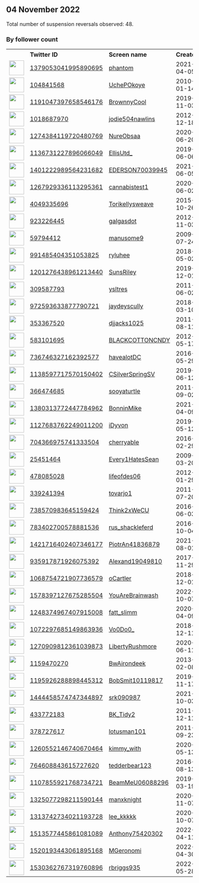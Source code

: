 
## 04 November 2022
Total number of suspension reversals observed: 48.

### By follower count
<table><tr><th></th><th align="left">Twitter ID</th><th align="left">Screen name</th>
<th align="left">Created</th><th align="left">Status</th><th align="left">Suspended</th><th align="left">Followers</th>
<tr><td><a href="https://pbs.twimg.com/profile_images/1394116783792025603/jTMcoZRY_normal.jpg"><img src="https://pbs.twimg.com/profile_images/1394116783792025603/jTMcoZRY_normal.jpg" width="40px" height="40px" align="center"/></a></td><td><a href="https://twitter.com/intent/user?user_id=1379053041995890695">1379053041995890695</a></td><td><a href="https://twitter.com/phantom">phantom</a></td><td>2021-04-05</td><td align="center">✔️</td><td>2022-10-26</td><td>352000</td></tr>
<tr><td><a href="https://pbs.twimg.com/profile_images/1134797908514095104/amlW_Trh_normal.jpg"><img src="https://pbs.twimg.com/profile_images/1134797908514095104/amlW_Trh_normal.jpg" width="40px" height="40px" align="center"/></a></td><td><a href="https://twitter.com/intent/user?user_id=104841568">104841568</a></td><td><a href="https://twitter.com/UchePOkoye">UchePOkoye</a></td><td>2010-01-14</td><td align="center"></td><td>2022-10-02</td><td>164415</td></tr>
<tr><td><a href="https://pbs.twimg.com/profile_images/1546380073938345986/KjXlU3IY_normal.jpg"><img src="https://pbs.twimg.com/profile_images/1546380073938345986/KjXlU3IY_normal.jpg" width="40px" height="40px" align="center"/></a></td><td><a href="https://twitter.com/intent/user?user_id=1191047397658546176">1191047397658546176</a></td><td><a href="https://twitter.com/BrownnyCool">BrownnyCool</a></td><td>2019-11-03</td><td align="center"></td><td></td><td>18162</td></tr>
<tr><td><a href="https://pbs.twimg.com/profile_images/1599803935665098754/W1H5FgbS_normal.jpg"><img src="https://pbs.twimg.com/profile_images/1599803935665098754/W1H5FgbS_normal.jpg" width="40px" height="40px" align="center"/></a></td><td><a href="https://twitter.com/intent/user?user_id=1018687970">1018687970</a></td><td><a href="https://twitter.com/jodie504nawlins">jodie504nawlins</a></td><td>2012-12-18</td><td align="center"></td><td></td><td>5422</td></tr>
<tr><td><a href="https://pbs.twimg.com/profile_images/1546356979534364672/8PtcgP2S_normal.jpg"><img src="https://pbs.twimg.com/profile_images/1546356979534364672/8PtcgP2S_normal.jpg" width="40px" height="40px" align="center"/></a></td><td><a href="https://twitter.com/intent/user?user_id=1274384119720480769">1274384119720480769</a></td><td><a href="https://twitter.com/NureObsaa">NureObsaa</a></td><td>2020-06-20</td><td align="center"></td><td>2022-09-21</td><td>3644</td></tr>
<tr><td><a href="https://pbs.twimg.com/profile_images/1591792486258823168/5GAK626g_normal.jpg"><img src="https://pbs.twimg.com/profile_images/1591792486258823168/5GAK626g_normal.jpg" width="40px" height="40px" align="center"/></a></td><td><a href="https://twitter.com/intent/user?user_id=1136731227896066049">1136731227896066049</a></td><td><a href="https://twitter.com/EllisUtd_">EllisUtd_</a></td><td>2019-06-06</td><td align="center">👋</td><td></td><td>3183</td></tr>
<tr><td><a href="https://pbs.twimg.com/profile_images/1619491954638585858/FZbjtfzM_normal.jpg"><img src="https://pbs.twimg.com/profile_images/1619491954638585858/FZbjtfzM_normal.jpg" width="40px" height="40px" align="center"/></a></td><td><a href="https://twitter.com/intent/user?user_id=1401222989564231682">1401222989564231682</a></td><td><a href="https://twitter.com/EDERSON70039945">EDERSON70039945</a></td><td>2021-06-05</td><td align="center"></td><td>2022-09-09</td><td>2925</td></tr>
<tr><td><a href="https://pbs.twimg.com/profile_images/1294372193330028544/bSbQIigE_normal.jpg"><img src="https://pbs.twimg.com/profile_images/1294372193330028544/bSbQIigE_normal.jpg" width="40px" height="40px" align="center"/></a></td><td><a href="https://twitter.com/intent/user?user_id=1267929336113295361">1267929336113295361</a></td><td><a href="https://twitter.com/cannabistest1">cannabistest1</a></td><td>2020-06-02</td><td align="center"></td><td>2022-09-21</td><td>2693</td></tr>
<tr><td><a href="https://pbs.twimg.com/profile_images/1511535316192141312/NLyQMTAA_normal.jpg"><img src="https://pbs.twimg.com/profile_images/1511535316192141312/NLyQMTAA_normal.jpg" width="40px" height="40px" align="center"/></a></td><td><a href="https://twitter.com/intent/user?user_id=4049335696">4049335696</a></td><td><a href="https://twitter.com/Torikellysweave">Torikellysweave</a></td><td>2015-10-26</td><td align="center"></td><td></td><td>2606</td></tr>
<tr><td><a href="https://pbs.twimg.com/profile_images/1623688760578699264/AVVtqGAj_normal.jpg"><img src="https://pbs.twimg.com/profile_images/1623688760578699264/AVVtqGAj_normal.jpg" width="40px" height="40px" align="center"/></a></td><td><a href="https://twitter.com/intent/user?user_id=923226445">923226445</a></td><td><a href="https://twitter.com/gaIgasdot">gaIgasdot</a></td><td>2012-11-03</td><td align="center"></td><td></td><td>2477</td></tr>
<tr><td><a href="https://pbs.twimg.com/profile_images/1620129030321364992/uUfuuYl-_normal.jpg"><img src="https://pbs.twimg.com/profile_images/1620129030321364992/uUfuuYl-_normal.jpg" width="40px" height="40px" align="center"/></a></td><td><a href="https://twitter.com/intent/user?user_id=59794412">59794412</a></td><td><a href="https://twitter.com/manusome9">manusome9</a></td><td>2009-07-24</td><td align="center"></td><td></td><td>2133</td></tr>
<tr><td><a href="https://pbs.twimg.com/profile_images/1334630234935545857/mRIZNBzA_normal.jpg"><img src="https://pbs.twimg.com/profile_images/1334630234935545857/mRIZNBzA_normal.jpg" width="40px" height="40px" align="center"/></a></td><td><a href="https://twitter.com/intent/user?user_id=991485404351053825">991485404351053825</a></td><td><a href="https://twitter.com/ryluhee">ryluhee</a></td><td>2018-05-02</td><td align="center"></td><td></td><td>1682</td></tr>
<tr><td><a href="https://pbs.twimg.com/profile_images/1600255215583625217/Q79NKRSy_normal.jpg"><img src="https://pbs.twimg.com/profile_images/1600255215583625217/Q79NKRSy_normal.jpg" width="40px" height="40px" align="center"/></a></td><td><a href="https://twitter.com/intent/user?user_id=1201276438961213440">1201276438961213440</a></td><td><a href="https://twitter.com/SunsRiIey">SunsRiIey</a></td><td>2019-12-01</td><td align="center"></td><td></td><td>1665</td></tr>
<tr><td><a href="https://pbs.twimg.com/profile_images/1600826927698350081/zc9V8bFS_normal.jpg"><img src="https://pbs.twimg.com/profile_images/1600826927698350081/zc9V8bFS_normal.jpg" width="40px" height="40px" align="center"/></a></td><td><a href="https://twitter.com/intent/user?user_id=309587793">309587793</a></td><td><a href="https://twitter.com/ysltres">ysltres</a></td><td>2011-06-02</td><td align="center"></td><td></td><td>1628</td></tr>
<tr><td><a href="https://pbs.twimg.com/profile_images/1402714030230446081/wZLL2Iy1_normal.jpg"><img src="https://pbs.twimg.com/profile_images/1402714030230446081/wZLL2Iy1_normal.jpg" width="40px" height="40px" align="center"/></a></td><td><a href="https://twitter.com/intent/user?user_id=972593633877790721">972593633877790721</a></td><td><a href="https://twitter.com/jaydeyscully">jaydeyscully</a></td><td>2018-03-10</td><td align="center"></td><td></td><td>1470</td></tr>
<tr><td><a href="https://pbs.twimg.com/profile_images/1593357856979488768/_JJNh4i8_normal.jpg"><img src="https://pbs.twimg.com/profile_images/1593357856979488768/_JJNh4i8_normal.jpg" width="40px" height="40px" align="center"/></a></td><td><a href="https://twitter.com/intent/user?user_id=353367520">353367520</a></td><td><a href="https://twitter.com/djjacks1025">djjacks1025</a></td><td>2011-08-11</td><td align="center"></td><td></td><td>1411</td></tr>
<tr><td><a href="https://pbs.twimg.com/profile_images/1629980248245694465/ngCsdem7_normal.jpg"><img src="https://pbs.twimg.com/profile_images/1629980248245694465/ngCsdem7_normal.jpg" width="40px" height="40px" align="center"/></a></td><td><a href="https://twitter.com/intent/user?user_id=583101695">583101695</a></td><td><a href="https://twitter.com/BLACKCOTTONCNDY">BLACKCOTTONCNDY</a></td><td>2012-05-17</td><td align="center"></td><td></td><td>1363</td></tr>
<tr><td><a href="https://pbs.twimg.com/profile_images/1540451847185567755/Ke85qFAJ_normal.jpg"><img src="https://pbs.twimg.com/profile_images/1540451847185567755/Ke85qFAJ_normal.jpg" width="40px" height="40px" align="center"/></a></td><td><a href="https://twitter.com/intent/user?user_id=736746327162392577">736746327162392577</a></td><td><a href="https://twitter.com/havealotDC">havealotDC</a></td><td>2016-05-29</td><td align="center"></td><td>2022-10-13</td><td>1333</td></tr>
<tr><td><a href="https://pbs.twimg.com/profile_images/1588194787643064321/tvBJ5cOV_normal.jpg"><img src="https://pbs.twimg.com/profile_images/1588194787643064321/tvBJ5cOV_normal.jpg" width="40px" height="40px" align="center"/></a></td><td><a href="https://twitter.com/intent/user?user_id=1138597717570150402">1138597717570150402</a></td><td><a href="https://twitter.com/CSilverSpringSV">CSilverSpringSV</a></td><td>2019-06-12</td><td align="center"></td><td>2022-05-25</td><td>1196</td></tr>
<tr><td><a href="https://pbs.twimg.com/profile_images/1585711083452506114/IR59MbsL_normal.jpg"><img src="https://pbs.twimg.com/profile_images/1585711083452506114/IR59MbsL_normal.jpg" width="40px" height="40px" align="center"/></a></td><td><a href="https://twitter.com/intent/user?user_id=366474685">366474685</a></td><td><a href="https://twitter.com/sooyaturtIe">sooyaturtIe</a></td><td>2011-09-02</td><td align="center"></td><td></td><td>1102</td></tr>
<tr><td><a href="https://pbs.twimg.com/profile_images/1380402955011035140/IAbif33r_normal.jpg"><img src="https://pbs.twimg.com/profile_images/1380402955011035140/IAbif33r_normal.jpg" width="40px" height="40px" align="center"/></a></td><td><a href="https://twitter.com/intent/user?user_id=1380313772447784962">1380313772447784962</a></td><td><a href="https://twitter.com/BonninMike">BonninMike</a></td><td>2021-04-09</td><td align="center"></td><td>2022-09-30</td><td>1049</td></tr>
<tr><td><a href="https://pbs.twimg.com/profile_images/1590870295451258880/XF_5s761_normal.jpg"><img src="https://pbs.twimg.com/profile_images/1590870295451258880/XF_5s761_normal.jpg" width="40px" height="40px" align="center"/></a></td><td><a href="https://twitter.com/intent/user?user_id=1127683762249011200">1127683762249011200</a></td><td><a href="https://twitter.com/iDyvon">iDyvon</a></td><td>2019-05-12</td><td align="center"></td><td></td><td>938</td></tr>
<tr><td><a href="https://pbs.twimg.com/profile_images/1607916384058593280/mSVBkSFa_normal.jpg"><img src="https://pbs.twimg.com/profile_images/1607916384058593280/mSVBkSFa_normal.jpg" width="40px" height="40px" align="center"/></a></td><td><a href="https://twitter.com/intent/user?user_id=704366975741333504">704366975741333504</a></td><td><a href="https://twitter.com/cherryabIe">cherryabIe</a></td><td>2016-02-29</td><td align="center"></td><td></td><td>790</td></tr>
<tr><td><a href="https://pbs.twimg.com/profile_images/1628868964460666882/mvbvWZ5y_normal.jpg"><img src="https://pbs.twimg.com/profile_images/1628868964460666882/mvbvWZ5y_normal.jpg" width="40px" height="40px" align="center"/></a></td><td><a href="https://twitter.com/intent/user?user_id=25451464">25451464</a></td><td><a href="https://twitter.com/Every1HatesSean">Every1HatesSean</a></td><td>2009-03-20</td><td align="center"></td><td></td><td>786</td></tr>
<tr><td><a href="https://pbs.twimg.com/profile_images/1597100836706025472/fqhcAB6K_normal.jpg"><img src="https://pbs.twimg.com/profile_images/1597100836706025472/fqhcAB6K_normal.jpg" width="40px" height="40px" align="center"/></a></td><td><a href="https://twitter.com/intent/user?user_id=478085028">478085028</a></td><td><a href="https://twitter.com/lifeofdes06">lifeofdes06</a></td><td>2012-01-29</td><td align="center"></td><td></td><td>775</td></tr>
<tr><td><a href="https://pbs.twimg.com/profile_images/863192187399483392/RcdBvkMJ_normal.jpg"><img src="https://pbs.twimg.com/profile_images/863192187399483392/RcdBvkMJ_normal.jpg" width="40px" height="40px" align="center"/></a></td><td><a href="https://twitter.com/intent/user?user_id=339241394">339241394</a></td><td><a href="https://twitter.com/tovarjo1">tovarjo1</a></td><td>2011-07-20</td><td align="center"></td><td></td><td>601</td></tr>
<tr><td><a href="https://pbs.twimg.com/profile_images/1605950214241538049/EV8zKMy-_normal.jpg"><img src="https://pbs.twimg.com/profile_images/1605950214241538049/EV8zKMy-_normal.jpg" width="40px" height="40px" align="center"/></a></td><td><a href="https://twitter.com/intent/user?user_id=738570983645159424">738570983645159424</a></td><td><a href="https://twitter.com/Think2xWeCU">Think2xWeCU</a></td><td>2016-06-03</td><td align="center"></td><td></td><td>442</td></tr>
<tr><td><a href="https://pbs.twimg.com/profile_images/1200088709158322181/ovWxjx35_normal.jpg"><img src="https://pbs.twimg.com/profile_images/1200088709158322181/ovWxjx35_normal.jpg" width="40px" height="40px" align="center"/></a></td><td><a href="https://twitter.com/intent/user?user_id=783402700578881536">783402700578881536</a></td><td><a href="https://twitter.com/rus_shackleferd">rus_shackleferd</a></td><td>2016-10-04</td><td align="center"></td><td></td><td>299</td></tr>
<tr><td><a href="https://pbs.twimg.com/profile_images/1422050353550438402/9NacTxrd_normal.jpg"><img src="https://pbs.twimg.com/profile_images/1422050353550438402/9NacTxrd_normal.jpg" width="40px" height="40px" align="center"/></a></td><td><a href="https://twitter.com/intent/user?user_id=1421716402407346177">1421716402407346177</a></td><td><a href="https://twitter.com/PiotrAn41836879">PiotrAn41836879</a></td><td>2021-08-01</td><td align="center"></td><td>2022-10-13</td><td>213</td></tr>
<tr><td><a href="https://pbs.twimg.com/profile_images/1532880704459182080/LB_mbecz_normal.jpg"><img src="https://pbs.twimg.com/profile_images/1532880704459182080/LB_mbecz_normal.jpg" width="40px" height="40px" align="center"/></a></td><td><a href="https://twitter.com/intent/user?user_id=935917871926075392">935917871926075392</a></td><td><a href="https://twitter.com/Alexand19049810">Alexand19049810</a></td><td>2017-11-29</td><td align="center"></td><td>2022-10-20</td><td>211</td></tr>
<tr><td><a href="https://pbs.twimg.com/profile_images/1604050254420070401/tvEJP6Rt_normal.jpg"><img src="https://pbs.twimg.com/profile_images/1604050254420070401/tvEJP6Rt_normal.jpg" width="40px" height="40px" align="center"/></a></td><td><a href="https://twitter.com/intent/user?user_id=1068754721907736579">1068754721907736579</a></td><td><a href="https://twitter.com/oCartler">oCartler</a></td><td>2018-12-01</td><td align="center">🔒</td><td></td><td>139</td></tr>
<tr><td><a href="https://pbs.twimg.com/profile_images/1578398374335680512/H0RyjQgg_normal.jpg"><img src="https://pbs.twimg.com/profile_images/1578398374335680512/H0RyjQgg_normal.jpg" width="40px" height="40px" align="center"/></a></td><td><a href="https://twitter.com/intent/user?user_id=1578397127675285504">1578397127675285504</a></td><td><a href="https://twitter.com/YouAreBrainwash">YouAreBrainwash</a></td><td>2022-10-07</td><td align="center"></td><td>2022-10-20</td><td>121</td></tr>
<tr><td><a href="https://pbs.twimg.com/profile_images/1509478370677084164/OD_6mWhU_normal.jpg"><img src="https://pbs.twimg.com/profile_images/1509478370677084164/OD_6mWhU_normal.jpg" width="40px" height="40px" align="center"/></a></td><td><a href="https://twitter.com/intent/user?user_id=1248374967407915008">1248374967407915008</a></td><td><a href="https://twitter.com/fatt_slimm">fatt_slimm</a></td><td>2020-04-09</td><td align="center"></td><td>2022-10-13</td><td>112</td></tr>
<tr><td><a href="https://pbs.twimg.com/profile_images/1102830399728758784/58K2oCH2_normal.jpg"><img src="https://pbs.twimg.com/profile_images/1102830399728758784/58K2oCH2_normal.jpg" width="40px" height="40px" align="center"/></a></td><td><a href="https://twitter.com/intent/user?user_id=1072297685149863936">1072297685149863936</a></td><td><a href="https://twitter.com/Vo0Do0_">Vo0Do0_</a></td><td>2018-12-11</td><td align="center"></td><td></td><td>111</td></tr>
<tr><td><a href="https://pbs.twimg.com/profile_images/1605041035792596992/tGPFtwA5_normal.jpg"><img src="https://pbs.twimg.com/profile_images/1605041035792596992/tGPFtwA5_normal.jpg" width="40px" height="40px" align="center"/></a></td><td><a href="https://twitter.com/intent/user?user_id=1270909812361039873">1270909812361039873</a></td><td><a href="https://twitter.com/LibertyRushmore">LibertyRushmore</a></td><td>2020-06-11</td><td align="center"></td><td></td><td>87</td></tr>
<tr><td><a href="https://pbs.twimg.com/profile_images/1279780244832923650/N-rKQ0zb_normal.jpg"><img src="https://pbs.twimg.com/profile_images/1279780244832923650/N-rKQ0zb_normal.jpg" width="40px" height="40px" align="center"/></a></td><td><a href="https://twitter.com/intent/user?user_id=1159470270">1159470270</a></td><td><a href="https://twitter.com/BwAirondeek">BwAirondeek</a></td><td>2013-02-08</td><td align="center"></td><td></td><td>64</td></tr>
<tr><td><a href="https://abs.twimg.com/sticky/default_profile_images/default_profile_normal.png"><img src="https://abs.twimg.com/sticky/default_profile_images/default_profile_normal.png" width="40px" height="40px" align="center"/></a></td><td><a href="https://twitter.com/intent/user?user_id=1195926288898445312">1195926288898445312</a></td><td><a href="https://twitter.com/BobSmit10119817">BobSmit10119817</a></td><td>2019-11-17</td><td align="center">🔒</td><td></td><td>35</td></tr>
<tr><td><a href="https://pbs.twimg.com/profile_images/1585864675828170752/G54JbsvR_normal.jpg"><img src="https://pbs.twimg.com/profile_images/1585864675828170752/G54JbsvR_normal.jpg" width="40px" height="40px" align="center"/></a></td><td><a href="https://twitter.com/intent/user?user_id=1444458574747344897">1444458574747344897</a></td><td><a href="https://twitter.com/srk090987">srk090987</a></td><td>2021-10-03</td><td align="center"></td><td>2022-04-04</td><td>33</td></tr>
<tr><td><a href="https://pbs.twimg.com/profile_images/858468365039529985/blxE3kdp_normal.jpg"><img src="https://pbs.twimg.com/profile_images/858468365039529985/blxE3kdp_normal.jpg" width="40px" height="40px" align="center"/></a></td><td><a href="https://twitter.com/intent/user?user_id=433772183">433772183</a></td><td><a href="https://twitter.com/BK_Tidy2">BK_Tidy2</a></td><td>2011-12-11</td><td align="center"></td><td></td><td>27</td></tr>
<tr><td><a href="https://pbs.twimg.com/profile_images/1592039554093121536/1JQyoJWb_normal.jpg"><img src="https://pbs.twimg.com/profile_images/1592039554093121536/1JQyoJWb_normal.jpg" width="40px" height="40px" align="center"/></a></td><td><a href="https://twitter.com/intent/user?user_id=378727617">378727617</a></td><td><a href="https://twitter.com/lotusman101">lotusman101</a></td><td>2011-09-23</td><td align="center"></td><td></td><td>23</td></tr>
<tr><td><a href="https://pbs.twimg.com/profile_images/1491556851028160516/H0MA4ePv_normal.jpg"><img src="https://pbs.twimg.com/profile_images/1491556851028160516/H0MA4ePv_normal.jpg" width="40px" height="40px" align="center"/></a></td><td><a href="https://twitter.com/intent/user?user_id=1260552146740670464">1260552146740670464</a></td><td><a href="https://twitter.com/kimmy_with">kimmy_with</a></td><td>2020-05-13</td><td align="center">🚫</td><td>2022-10-11</td><td>16</td></tr>
<tr><td><a href="https://pbs.twimg.com/profile_images/1324367213697077248/DyseftT__normal.jpg"><img src="https://pbs.twimg.com/profile_images/1324367213697077248/DyseftT__normal.jpg" width="40px" height="40px" align="center"/></a></td><td><a href="https://twitter.com/intent/user?user_id=764608843615727620">764608843615727620</a></td><td><a href="https://twitter.com/tedderbear123">tedderbear123</a></td><td>2016-08-13</td><td align="center"></td><td></td><td>15</td></tr>
<tr><td><a href="https://pbs.twimg.com/profile_images/1107856442252513281/0Sf8G8z4_normal.jpg"><img src="https://pbs.twimg.com/profile_images/1107856442252513281/0Sf8G8z4_normal.jpg" width="40px" height="40px" align="center"/></a></td><td><a href="https://twitter.com/intent/user?user_id=1107855921768734721">1107855921768734721</a></td><td><a href="https://twitter.com/BeamMeU06088296">BeamMeU06088296</a></td><td>2019-03-19</td><td align="center"></td><td></td><td>14</td></tr>
<tr><td><a href="https://abs.twimg.com/sticky/default_profile_images/default_profile_normal.png"><img src="https://abs.twimg.com/sticky/default_profile_images/default_profile_normal.png" width="40px" height="40px" align="center"/></a></td><td><a href="https://twitter.com/intent/user?user_id=1325077298211590144">1325077298211590144</a></td><td><a href="https://twitter.com/manxknight">manxknight</a></td><td>2020-11-07</td><td align="center"></td><td></td><td>8</td></tr>
<tr><td><a href="https://pbs.twimg.com/profile_images/1313742921305255938/bx_cuSDE_normal.jpg"><img src="https://pbs.twimg.com/profile_images/1313742921305255938/bx_cuSDE_normal.jpg" width="40px" height="40px" align="center"/></a></td><td><a href="https://twitter.com/intent/user?user_id=1313742734021193728">1313742734021193728</a></td><td><a href="https://twitter.com/lee_kkkkk">lee_kkkkk</a></td><td>2020-10-07</td><td align="center"></td><td></td><td>4</td></tr>
<tr><td><a href="https://abs.twimg.com/sticky/default_profile_images/default_profile_normal.png"><img src="https://abs.twimg.com/sticky/default_profile_images/default_profile_normal.png" width="40px" height="40px" align="center"/></a></td><td><a href="https://twitter.com/intent/user?user_id=1513577445861081089">1513577445861081089</a></td><td><a href="https://twitter.com/Anthony75420302">Anthony75420302</a></td><td>2022-04-11</td><td align="center"></td><td>2022-10-20</td><td>4</td></tr>
<tr><td><a href="https://abs.twimg.com/sticky/default_profile_images/default_profile_normal.png"><img src="https://abs.twimg.com/sticky/default_profile_images/default_profile_normal.png" width="40px" height="40px" align="center"/></a></td><td><a href="https://twitter.com/intent/user?user_id=1520193443061895168">1520193443061895168</a></td><td><a href="https://twitter.com/MGeronomi">MGeronomi</a></td><td>2022-04-30</td><td align="center"></td><td>2022-06-18</td><td>0</td></tr>
<tr><td><a href="https://abs.twimg.com/sticky/default_profile_images/default_profile_normal.png"><img src="https://abs.twimg.com/sticky/default_profile_images/default_profile_normal.png" width="40px" height="40px" align="center"/></a></td><td><a href="https://twitter.com/intent/user?user_id=1530362767319760896">1530362767319760896</a></td><td><a href="https://twitter.com/rbriggs935">rbriggs935</a></td><td>2022-05-28</td><td align="center">🔒</td><td>2022-06-21</td><td>0</td></tr>
</table>
